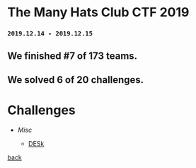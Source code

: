 # The Many Hats Club CTF 2019

### `2019.12.14 - 2019.12.15`

## We finished #7 of 173 teams.
## We solved 6 of 20 challenges.

# Challenges

- *Misc*

  - [DESk](misc_2/index.md)



[back](../)

